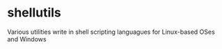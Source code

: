 # shellutils
Various utilities write in shell scripting languagues for Linux-based OSes and Windows
